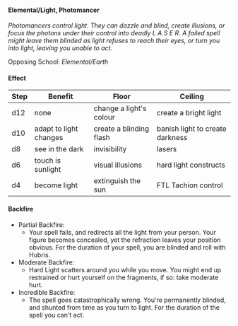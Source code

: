 #### Elemental/Light, Photomancer
*Photomancers control light. They can dazzle and blind, create illusions, or focus the photons under their control into deadly L A S E R.*
*A failed spell might leave them blinded as light refuses to reach their eyes, or turn you into light, leaving you unable to act.*

Opposing School: *Elemental/Earth*

#### Effect

| Step | Benefit | Floor | Ceiling |
| - | - | - | - |
| d12 | none                   | change a light's colour | create a bright light           |
| d10 | adapt to light changes | create a blinding flash | banish light to create darkness |
|  d8 | see in the dark        | invisibility            | lasers                          |
|  d6 | touch is sunlight      | visual illusions        | hard light constructs           |
|  d4 | become light           | extinguish the sun      | FTL Tachion control             | 

#### Backfire
- Partial Backfire:
   - Your spell fails, and redirects all the light from your person. Your figure becomes concealed, yet the refraction leaves your position obvious. For the duration of your spell, you are blinded and roll with Hubris.
- Moderate Backfire:
   - Hard Light scatters around you while you move. You might end up restrained or hurt yourself on the fragments, if so: take moderate hurt.
- Incredible Backfire:
   - The spell goes catastrophically wrong. You're permanently blinded, and shunted from time as you turn to light. For the duration of the spell you can't act.
